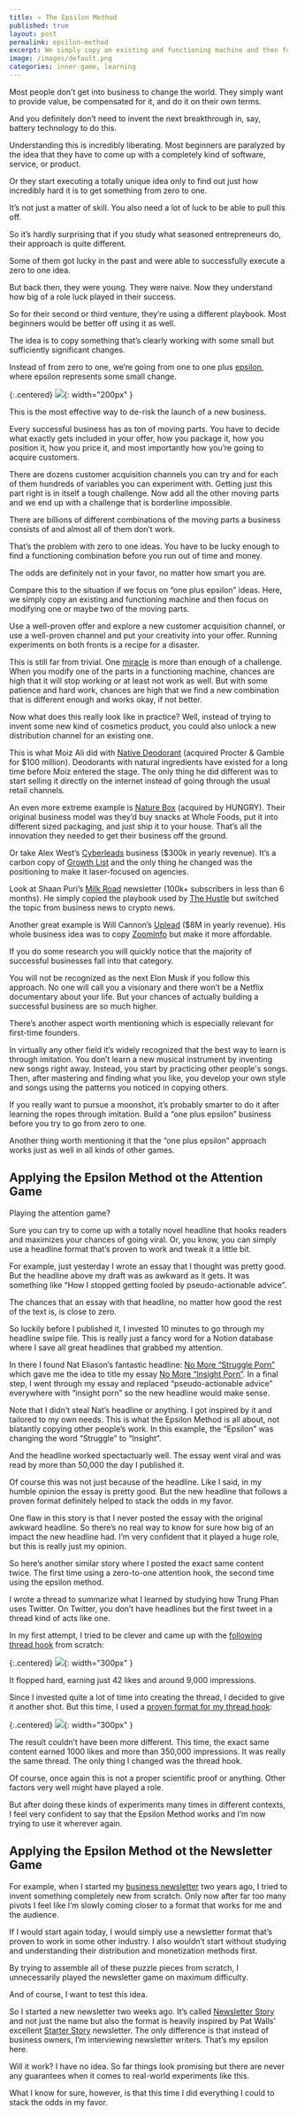 ```yaml
---
title: ⭐️ The Epsilon Method
published: true
layout: post
permalink: epsilon-method
excerpt: We simply copy an existing and functioning machine and then focus on modifying one or maybe two of the moving parts
image: /images/default.png
categories: inner-game, learning
---
```


Most people don’t get into business to change the world. They simply want to provide value, be compensated for it, and do it on their own terms. 

And you definitely don’t need to invent the next breakthrough in, say, battery technology to do this. 

Understanding this is incredibly liberating. Most beginners are paralyzed by the idea that they have to come up with a completely kind of software, service, or product. 

Or they start executing a totally unique idea only to find out just how incredibly hard it is to get something from zero to one. 

It’s not just a matter of skill. You also need a lot of luck to be able to pull this off. 

So it’s hardly surprising that if you study what seasoned entrepreneurs do, their approach is quite different. 

Some of them got lucky in the past and were able to successfully execute a zero to one idea. 

But back then, they were young. They were naive. Now they understand how big of a role luck played in their success. 

So for their second or third venture, they’re using a different playbook. Most beginners would be better off using it as well. 

The idea is to copy something that’s clearly working with some small but sufficiently significant changes. 

Instead of from zero to one, we’re going from one to one plus [epsilon](https://mathworld.wolfram.com/Epsilon.html), where epsilon represents some small change.

{:.centered}
![](/images/epsilon_method_alt.png){: width="200px" }

This is the most effective way to de-risk the launch of a new business. 

Every successful business has as ton of moving parts. You have to decide what exactly gets included in your offer, how you package it, how you position it, how you price it, and most importantly how you’re going to acquire customers. 

There are dozens customer acquisition channels you can try and for each of them hundreds of variables you can experiment with. Getting just this part right is in itself a tough challenge. Now add all the other moving parts and we end up with a challenge that is borderline impossible. 

There are billions of different combinations of the moving parts a business consists of and almost all of them don’t work.

That’s the problem with zero to one ideas. You have to be lucky enough to find a functioning combination before you run out of time and money. 

The odds are definitely not in your favor, no matter how smart you are. 

Compare this to the situation if we focus on “one plus epsilon” ideas. Here, we simply copy an existing and functioning machine and then focus on modifying one or maybe two of the moving parts. 

Use a well-proven offer and explore a new customer acquisition channel, or use a well-proven channel and put your creativity into your offer. Running experiments on both fronts is a recipe for a disaster. 

This is still far from trivial. One [miracle](http://blog.eladgil.com/2012/10/startups-miracles.html) is more than enough of a challenge. When you modify one of the parts in a functioning machine, chances are high that it will stop working or at least not work as well. But with some patience and hard work, chances are high that we find a new combination that is different enough and works okay, if not better. 

Now what does this really look like in practice? Well, instead of trying to invent some new kind of cosmetics product, you could also unlock a new distribution channel for an existing one. 

This is what Moiz Ali did with [Native Deodorant](https://www.nativecos.com) (acquired Procter & Gamble for $100 million). Deodorants with natural ingredients have existed for a long time before Moiz entered the stage. The only thing he did different was to start selling it directly on the internet instead of going through the usual retail channels. 

An even more extreme example is [Nature Box](https://naturebox.com) (acquired by HUNGRY). Their original business model was they’d buy snacks at Whole Foods, put it into different sized packaging, and just ship it to your house. That’s all the innovation they needed to get their business off the ground.

Or take Alex West’s [Cyberleads](https://www.getcyberleads.com) business ($300k in yearly revenue). It’s a carbon copy of [Growth List](https://growthlist.co) and the only thing he changed was the positioning to make it laser-focused on agencies. 

Look at Shaan Puri’s [Milk Road](https://www.milkroad.com) newsletter (100k+ subscribers in less than 6 months). He simply copied the playbook used by [The Hustle](https://thehustle.co) but switched the topic from business news to crypto news. 

Another great example is Will Cannon’s [Uplead](https://www.uplead.com) ($8M in yearly revenue). His whole business idea was to copy [ZoomInfo](https://www.zoominfo.com) but make it more affordable. 

If you do some research you will quickly notice that the majority of successful businesses fall into that category. 

You will not be recognized as the next Elon Musk if you follow this approach. No one will call you a visionary and there won’t be a Netflix documentary about your life. But your chances of actually building a successful business are so much higher. 

There’s another aspect worth mentioning which is especially relevant for first-time founders. 

In virtually any other field it’s widely recognized that the best way to learn is through imitation. You don’t learn a new musical instrument by inventing new songs right away. Instead, you start by practicing other people's songs. Then, after mastering and finding what you like, you develop your own style and songs using the patterns you noticed in copying others. 

If you really want to pursue a moonshot, it’s probably smarter to do it after learning the ropes through imitation. Build a “one plus epsilon” business before you try to go from zero to one. 

Another thing worth mentioning it that the “one plus epsilon” approach works just as well in all kinds of other games. 

## Applying the Epsilon Method ot the Attention Game

Playing the attention game? 

Sure you can try to come up with a totally novel headline that hooks readers and maximizes your chances of going viral. Or, you know, you can simply use a headline format that’s proven to work and tweak it a little bit. 

For example, just yesterday I wrote an essay that I thought was pretty good. But the headline above my draft was as awkward as it gets. It was something like “How I stopped getting fooled by pseudo-actionable advice”. 

The chances that an essay with that headline, no matter how good the rest of the text is, is close to zero. 

So luckily before I published it, I invested 10 minutes to go through my headline swipe file. This is really just a fancy word for a Notion database where I save all great headlines that grabbed my attention. 

In there I found Nat Eliason’s fantastic headline: [No More “Struggle Porn”](https://www.nateliason.com/blog/struggle-porn) which gave me the idea to title my essay [No More “Insight Porn”](https://jakobgreenfeld.com/insight-porn). In a final step, I went through my essay and replaced “pseudo-actionable advice” everywhere with “insight porn” so the new headline would make sense. 

Note that I didn’t steal Nat’s headline or anything. I got inspired by it and tailored to my own needs. This is what the Epsilon Method is all about, not blatantly copying other people’s work. In this example, the “Epsilon” was changing the word “Struggle” to “Insight”. 

And the headline worked spectactuarly well. The essay went viral and was read by more than 50,000 the day I published it. 

Of course this was not just because of the headline. Like I said, in my humble opinion the essay is pretty good. But the new headline that follows a proven format definitely helped to stack the odds in my favor.

One flaw in this story is that I never posted the essay with the original awkward headline. So there’s no real way to know for sure how big of an impact the new headline had. I’m very confident that it played a huge role, but this is really just my opinion. 

So here’s another similar story where I posted the exact same content twice. The first time using a zero-to-one attention hook, the second time using the epsilon method. 

I wrote a thread to summarize what I learned by studying how Trung Phan uses Twitter. On Twitter, you don’t have headlines but the first tweet in a thread kind of acts like one. 

In my first attempt, I tried to be clever and came up with the [following thread hook](https://twitter.com/jakobgreenfeld/status/1481279301727125504) from scratch:

{:.centered}
![](/images/epsilon-method-ex1.png){: width="300px" }


It flopped hard, earning just 42 likes and around 9,000 impressions.

Since I invested quite a lot of time into creating the thread, I decided to give it another shot. But this time, I used a [proven format for my thread hook](https://twitter.com/jakobgreenfeld/status/1483826592182792193):

{:.centered}
![](/images/epsilon-method-ex2.png){: width="300px" }


The result couldn’t have been more different. This time, the exact same content earned 1000 likes and more than 350,000 impressions. It was really the same thread. The only thing I changed was the thread hook. 

Of course, once again this is not a proper scientific proof or anything. Other factors very well might have played a role. 

But after doing these kinds of experiments many times in different contexts, I feel very confident to say that the Epsilon Method works and I’m now trying to use it wherever again. 

## Applying the Epsilon Method ot the Newsletter Game

For example, when I started my [business newsletter](https://businessbrainstorms.com) two years ago, I tried to invent something completely new from scratch. Only now after far too many pivots I feel like I’m slowly coming closer to a format that works for me and the audience. 

If I would start again today, I would simply use a newsletter format that’s proven to work in some other industry. I also wouldn’t start without studying and understanding their distribution and monetization methods first. 

By trying to assemble all of these puzzle pieces from scratch, I unnecessarily played the newsletter game on maximum difficulty. 

And of course, I want to test this idea. 

So I started a new newsletter two weeks ago. It’s called [Newsletter Story](https://www.newsletterstory.com) and not just the name but also the format is heavily inspired by Pat Walls’ excellent [Starter Story](https://www.starterstory.com) newsletter. The only difference is that instead of business owners, I’m interviewing newsletter writers. That’s my epsilon here. 

Will it work? I have no idea. So far things look promising but there are never any guarantees when it comes to real-world experiments like this.

What I know for sure, however, is that this time I did everything I could to stack the odds in my favor.